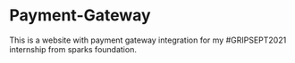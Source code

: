 # Payment-Gateway
This is a website with payment gateway integration for my #GRIPSEPT2021 internship from sparks foundation.
